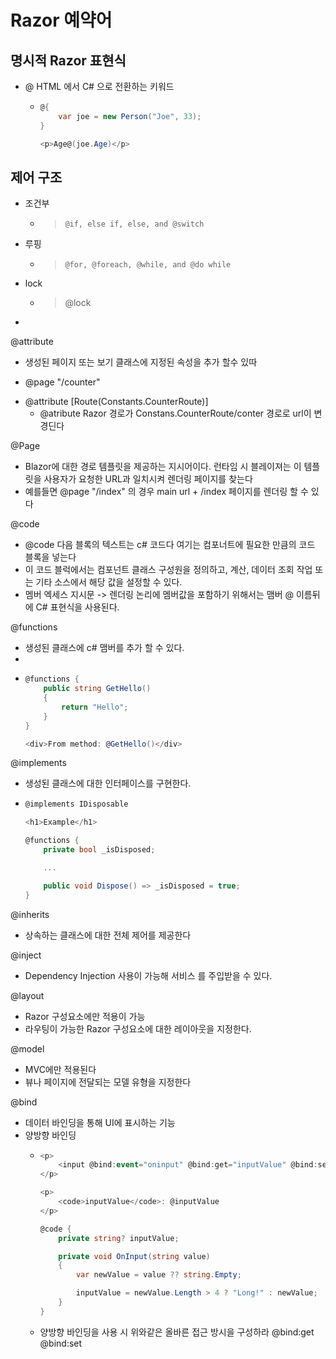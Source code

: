 # Razor 예약어

## 명시적 Razor 표현식

* @ HTML 에서 C# 으로 전환하는 키워드
  * ```csharp
    @{
        var joe = new Person("Joe", 33);
    }

    <p>Age@(joe.Age)</p>
    ```

## 제어 구조

* 조건부

  * > `@if, else if, else, and @switch`
    >
* 루핑

  * > `@for, @foreach, @while, and @do while`
    >
* lock

  * > @lock
    >
* 

@attribute

* 생성된 페이지 또는 보기 클래스에 지정된 속성을 추가 할수 있따

- @page "/counter"

+ @attribute [Route(Constants.CounterRoute)]
  + @atribute Razor 경로가 Constans.CounterRoute/conter 경로로 url이 변경딘다

@Page

* Blazor에 대한 경로 템플릿을 제공하는 지시어이다. 런타임 시 블레이져는 이 템플릿을 사용자가 요청한 URL과 일치시켜 렌더링 페이지를 찾는다
* 예를들면 @page "/index" 의 경우 main url + /index 페이지를 렌더링 할 수 있다

@code

* @code 다음 블록의 텍스트는 c# 코드다 여기는 컴포너트에 필요한 만큼의 코드 블록을 넣는다
* 이 코드 블럭에서는 컴포넌트 클래스 구성원을 정의하고, 계산, 데이터 조회 작업 또는 기타 소스에서 해당 값을 설정할 수 있다.
* 멤버 엑세스 지시문 -> 렌더링 논리에 멤버값을 포함하기 위해서는 맴버 @ 이름뒤에 C# 표현식을 사용된다.

@functions

* 생성된 클래스에 c# 맴버를 추가 할 수 있다.
* 
* ```csharp
  @functions {
      public string GetHello()
      {
          return "Hello";
      }
  }

  <div>From method: @GetHello()</div>
  ```

@implements

* 생성된 클래스에 대한 인터페이스를 구현한다.
* ```csharp
  @implements IDisposable

  <h1>Example</h1>

  @functions {
      private bool _isDisposed;

      ...

      public void Dispose() => _isDisposed = true;
  }
  ```

@inherits

* 상속하는 클래스에 대한 전체 제어를 제공한다

@inject

* Dependency Injection 사용이 가능해 서비스 를 주입받을 수 있다.

@layout

* Razor 구성요소에만 적용이 가능
* 라우팅이 가능한 Razor 구성요소에 대한 레이아웃을 지정한다.

@model

* MVC에만 적용된다
* 뷰나 페이지에 전달되는 모델 유형을 지정한다

@bind

* 데이터 바인딩을 통해 UI에 표시하는 기능
* 양방향 바인딩
  * ```csharp
    <p>
        <input @bind:event="oninput" @bind:get="inputValue" @bind:set="OnInput" />
    </p>

    <p>
        <code>inputValue</code>: @inputValue
    </p>

    @code {
        private string? inputValue;

        private void OnInput(string value)
        {
            var newValue = value ?? string.Empty;

            inputValue = newValue.Length > 4 ? "Long!" : newValue;
        }
    }
    ```
  * 양방향 바인딩을 사용 시 위와같은 올바른 접근 방시을 구성하라 @bind:get @bind:set
